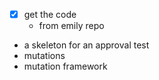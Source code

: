 - [x] get the code
  - from emily repo
- a skeleton for an approval test
- mutations
- mutation framework
